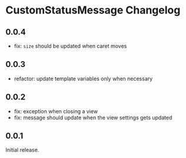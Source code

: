 # CustomStatusMessage Changelog

## 0.0.4

- fix: `size` should be updated when caret moves

## 0.0.3

- refactor: update template variables only when necessary

## 0.0.2

- fix: exception when closing a view
- fix: message should update when the view settings gets updated

## 0.0.1

Initial release.
